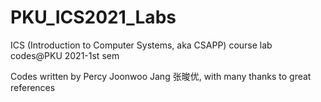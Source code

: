 # PKU_ICS2021_Labs
ICS (Introduction to Computer Systems, aka CSAPP) course lab codes@PKU 2021-1st sem

Codes written by Percy Joonwoo Jang 张晙优, with many thanks to great references
